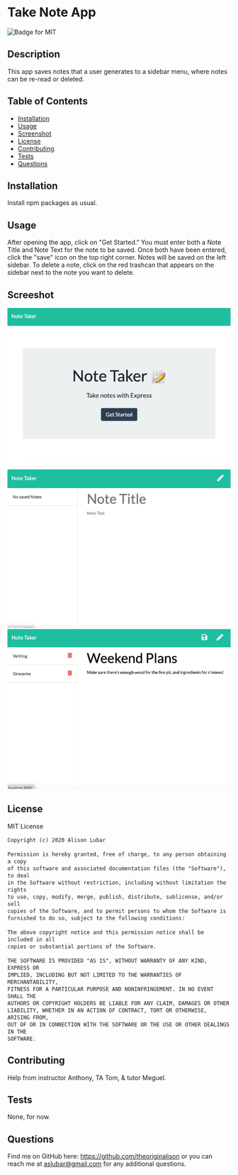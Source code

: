 # Take Note App
![Badge for MIT](https://img.shields.io/badge/license-MIT-green)

## Description
This app saves notes that a user generates to a sidebar menu, where notes can be re-read or deleted.

## Table of Contents
* [Installation](#installation)
* [Usage](#usage)
* [Screenshot](#screenshot)
* [License](#license)
* [Contributing](#contributing)
* [Tests](#tests)
* [Questions](#questions)
  
## Installation
Install npm packages as usual.

## Usage
After opening the app, click on "Get Started." You must enter both a Note Title and Note Text for the note to be saved. Once both have been entered, click the "save" icon on the top right corner. Notes will be saved on the left sidebar. To delete a note, click on the red trashcan that appears on the sidebar next to the note you want to delete.

## Screeshot
![Screenshot of start page](./utils/start-page.png)
![Screenshot of blank notes entry page](./utils/blank-notes-page.png)
![Screenshot of saved and written note](./utils/saved-notes-page.png)

## License
MIT License

    Copyright (c) 2020 Alison Lubar
    
    Permission is hereby granted, free of charge, to any person obtaining a copy
    of this software and associated documentation files (the "Software"), to deal
    in the Software without restriction, including without limitation the rights
    to use, copy, modify, merge, publish, distribute, sublicense, and/or sell
    copies of the Software, and to permit persons to whom the Software is
    furnished to do so, subject to the following conditions:
    
    The above copyright notice and this permission notice shall be included in all
    copies or substantial portions of the Software.
    
    THE SOFTWARE IS PROVIDED "AS IS", WITHOUT WARRANTY OF ANY KIND, EXPRESS OR
    IMPLIED, INCLUDING BUT NOT LIMITED TO THE WARRANTIES OF MERCHANTABILITY,
    FITNESS FOR A PARTICULAR PURPOSE AND NONINFRINGEMENT. IN NO EVENT SHALL THE
    AUTHORS OR COPYRIGHT HOLDERS BE LIABLE FOR ANY CLAIM, DAMAGES OR OTHER
    LIABILITY, WHETHER IN AN ACTION OF CONTRACT, TORT OR OTHERWISE, ARISING FROM,
    OUT OF OR IN CONNECTION WITH THE SOFTWARE OR THE USE OR OTHER DEALINGS IN THE
    SOFTWARE.

## Contributing
Help from instructor Anthony, TA Tom, & tutor Meguel.

## Tests
None, for now.

## Questions
Find me on GitHub here: https://github.com/theoriginalison
or you can reach me at aslubar@gmail.com for any additional questions.

